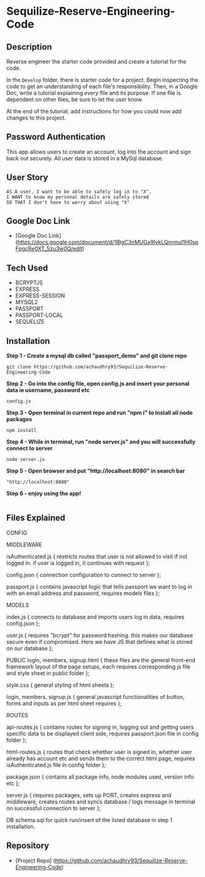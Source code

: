 # Sequilize-Reserve-Engineering-Code

## Description
Reverse engineer the starter code provided and create a tutorial for the code.

In the `Develop` folder, there is starter code for a project. Begin inspecting the code to get an understanding of each file's responsibility. Then, in a Google Doc, write a tutorial explaining *every* file and its purpose. If one file is dependent on other files, be sure to let the user know.

At the end of the tutorial, add instructions for how you could now add changes to this project.

## Password Authentication 
This app allows users to create an account, log into the account and sign back out securely. All user data is stored in a MySql database.

## User Story
```
AS A user, I want to be able to safely log in to "X",
I WANT to know my personal details are safely stored
SO THAT I don't have to worry about using "X"
```
## Google Doc Link
- [Google Doc Link] (https://docs.google.com/document/d/1lBgC3nMUGx9IvkLQnrmuI1H0spFpgcRe0XT_5zu3w0Q/edit)

## Tech Used
* BCRYPTJS
* EXPRESS
* EXPRESS-SESSION
* MYSQL2
* PASSPORT
* PASSPORT-LOCAL
* SEQUELIZE

## Installation
**Step 1 - Create a mysql db called "passport_demo" and git clone repo**
```
git clone https://github.com/achaudhry93/Sequilize-Reserve-Engineering-Code
```
**Step 2 - Go into the config file, open config.js and insert your personal data ie username, password etc**
```
config.js 
```
**Step 3 - Open terminal in current repo and run "npm i" to install all node packages**
```
npm install
```
**Step 4 - While in terminal, run "node server.js" and you will successfully connect to server**
```
node server.js
```
**Step 5 - Open browser and put "http://localhost:8080" in search bar**
```
"http://localhost:8080"
```
**Step 6 - enjoy using the app!**
```
```
## Files Explained 
CONFIG

  MIDDLEWARE
  
  isAuthenticated.js { 
  restricts routes that user is not allowed to visit if not logged in. if user is logged in, it continues with request };
    
  config.json {
  connection configuration to connect to server };
  
  passport.js {
  contains javascript logic that tells passport we want to log in with an email address and password, requires models files };

  MODELS

  index.js {
  connects to database and imports users log in data, requires config.json };
  
  user.js {
  requires "bcrypt" for password hashing. this makes our database secure even if compromised. Here we have JS that defines what is stored on our database };

PUBLIC 
login, members, signup.html {
these files are the general front-end framework layout of the page setups, each requires corresponding js file and style sheet in public folder };

  style.css {
  general styling of html sheets };

  login, members, signup.js {
  general javascript functionalities of button, forms and inputs as per html sheet requires };
  
ROUTES

  api-routes.js { 
  contains routes for signing in, logging out and getting users specific data to be displayed client side, requires passport.json file in config folder };
  
  html-routes.js {
  routes that check whether user is signed in, whether user already has account etc and sends them to the correct html page, requires isAuthenticated.js file in config folder };
  
package.json {
contains all package info, node modules used, version info etc };

server.js {
requires packages, sets up PORT, creates express and middleware, creates routes and syncs database / logs message in terminal on successful connection to server };

DB 
    schema.sql for quick run/insert of the listed database in step 1 installation.

## Repository

  - [Project Repo] (https://github.com/achaudhry93/Sequilize-Reserve-Engineering-Code)